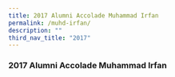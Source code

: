 ```yaml
---
title: 2017 Alumni Accolade Muhammad Irfan
permalink: /muhd-irfan/
description: ""
third_nav_title: "2017"
---
```



### 2017 Alumni Accolade Muhammad Irfan